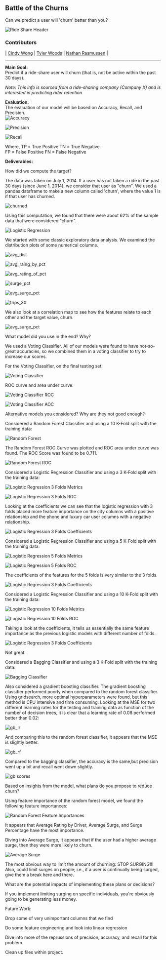 ## Battle of the Churns

Can we predict a user will 'churn' better than you?


![Ride Share Header](images/ride_share_logo.jpg)


### Contributors
|  [Cindy Wong](https://github.com/cwong690)  |
 [Tyler Woods](https://github.com/tylerjwoods)  |
 [Nathan Rasmussen](https://github.com/rasbot)  |
   
---

**Main Goal:** <br>
Predict if a ride-share user will churn (that is, not be active within the past 30 days). <br>

*Note: This info is sourced from a ride-sharing company (Company X) and is interested in predicting rider retention*

**Evaluation:**<br>
The evaluation of our model will be based on Accuracy, Recall, and Precision.<br>
![Accuracy](images/accuracy1.png)

![Precision](images/precision.png)

![Recall](images/recall.png)

Where,
TP = True Positive
TN = True Negative  
FP = False Positive
FN = False Negative


**Deliverables:**<br>

How did we compute the target? <br>

The data was taken on July 1, 2014. If a user has not taken a ride in the past 30 days (since June 1, 2014), we consider that user as "churn". We used a pandas dataframe to make a new column called 'churn', where the value 1 is if that user has churned.

![churned](images/churn_calculation.png)

Using this computation, we found that there were about 62% of the sample data that were considered "churn".

![Logistic Regression](images/churn_df.png)

We started with some classic exploratory data analysis. We examined the distribution plots of some numerical columns.

![avg_dist](images/avg_dist_distplot.png)

![avg_raing_by_pct](images/avg_rating_by_driver_distplot.png)

![avg_rating_of_pct](images/avg_rating_of_driver_distplot.png)

![surge_pct](images/surge_pct_distplot.png)

![avg_surge_pct](images/avg_surge_distplot.png)

![trips_30](images/trips_in_first_30_days_distplot.png)

We also look at a correlation map to see how the features relate to each other and the target value, churn.

![avg_surge_pct](images/corr_map.png)

What model did you use in the end? Why? <br>

We used a Voting Classifier. All of our models were found to have not-so-great accuracies, so we combined them in a voting classifier to try to increase our scores.

For the Voting Classifier, on the final testing set:

![Voting Classifier](images/voting_classifier.png)

ROC curve and area under curve:

![Voting Classifier ROC](images/voting_classifier_roc.png)


![Voting Classifier AOC](images/voting_class_aoc.png)

Alternative models you considered? Why are they not good enough? <br>

Considered a Random Forest Classifier and using a 10 K-Fold split with the training data:

![Random Forest](images/random_forest.png)

The Random Forest ROC Curve was plotted and ROC area under curve was found. The ROC Score was found to be 0.711.

![Random Forest ROC](images/random_forest_roc.png)

Considered a Logistic Regression Classifier and using a 3 K-Fold split with the training data:

![Logistic Regression 3 Folds Metrics](images/logistic_regression.png)

![Logistic Regression 3 Folds ROC](images/kfolds_3.png)

Looking at the coefficients we can see that the logistic regression with 3 folds placed more feature importance on the city columns with a positive relationship and the phone and luxury car user columns with a negative relationship.

![Logistic Regression 3 Folds Coefficients](images/coefs_3.png)

Considered a Logistic Regression Classifier and using a 5 K-Fold split with the training data:

![Logistic Regression 5 Folds Metrics](images/kfolds5.png)

![Logistic Regression 5 Folds ROC](images/kfolds_5.png)

The coefficients of the features for the 5 folds is very similar to the 3 folds.

![Logistic Regression 3 Folds Coefficients](images/coefs_5.png)

Considered a Logistic Regression Classifier and using a 10 K-Fold split with the training data:

![Logistic Regression 10 Folds Metrics](images/kfolds10.png)

![Logistic Regression 10 Folds ROC](images/kfolds_10.png)

Taking a look at the coefficients, it tells us essentially the same feature importance as the previous logistic models with different number of folds.

![Logistic Regression 3 Folds Coefficients](images/coefs_5.png)


Not great.

Considered a Bagging Classifier and using a 3 K-Fold split with the training data:

![Bagging Classifier](images/bagging.png)

Also considered a gradient boosting classifier. The gradient boosting classifier performed poorly when compared to the random forest classifier. Using gridsearch, more optimal hyperparameters were found, but this method is CPU intensive and time consuming. Looking at the MSE for two different learning rates for the testing and training data as function of the number of decision trees, it is clear that a learning rate of 0.08 performed better than 0.02:

![gb_lr](images/gbc_lr.png)

And comparing this to the random forest classifier, it appears that the MSE is slightly better.

![gb_rf](images/gbc_rf.png)

Compared to the bagging classifier, the accuracy is the same,but precision went up a bit and recall went down slightly.

![gb scores](images/gb_scores.png)




Based on insights from the model, what plans do you propose to reduce churn?

Using feature importance of the random forest model, we found the following feature importances:

![Random Forest Feature Importances](images/random_forest_feature_importance.png)

It appears that Average Rating by Driver, Average Surge, and Surge Percentage have the most importance. 

Diving into Average Surge, it appears that if the user had a higher average surge, then they were more likely to churn.

![Average Surge](images/average_surge.png)

The most obvious way to limit the amount of churning: STOP SURGING!!!
Also, could limit surges on people; i.e., if a user is continually being surged, give them a break here and there.



What are the potential impacts of implementing these plans or decisions? 

If you implement limiting surging on specific individuals, you're obviously going to be generating less money.




Future Work:

Drop some of very unimportant columns that we find

Do some feature engineering and look into linear regression

Dive into more of the reprussions of precision, accuracy, and recall for this problem.

Clean up files within project.